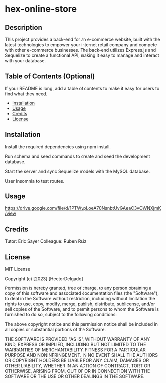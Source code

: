 # hex-online-store

## Description

This project provides a back-end for an e-commerce website, built with the latest technologies to empower your internet retail company and compete with other e-commerce businesses. The back-end utilizes Express.js and Sequelize to create a functional API, making it easy to manage and interact with your database.

## Table of Contents (Optional)

If your README is long, add a table of contents to make it easy for users to find what they need.

- [Installation](#installation)
- [Usage](#usage)
- [Credits](#credits)
- [License](#license)

## Installation

Install the required dependencies using npm install.

Run schema and seed commands to create and seed the development database.

Start the server and sync Sequelize models with the MySQL database.

User Insomnia to test routes.

## Usage

https://drive.google.com/file/d/1PTWvpLoeA70NsnbtUvGAeaC3vOWNXjmK/view



## Credits

Tutor: Eric Sayer
Colleague: Ruben Ruiz

## License

MIT License

Copyright (c) [2023] [HectorDelgado]

Permission is hereby granted, free of charge, to any person obtaining a copy of this software and associated documentation files (the "Software"), to deal in the Software without restriction, including without limitation the rights to use, copy, modify, merge, publish, distribute, sublicense, and/or sell copies of the Software, and to permit persons to whom the Software is furnished to do so, subject to the following conditions:

The above copyright notice and this permission notice shall be included in all copies or substantial portions of the Software.

THE SOFTWARE IS PROVIDED "AS IS", WITHOUT WARRANTY OF ANY KIND, EXPRESS OR IMPLIED, INCLUDING BUT NOT LIMITED TO THE WARRANTIES OF MERCHANTABILITY, FITNESS FOR A PARTICULAR PURPOSE AND NONINFRINGEMENT. IN NO EVENT SHALL THE AUTHORS OR COPYRIGHT HOLDERS BE LIABLE FOR ANY CLAIM, DAMAGES OR OTHER LIABILITY, WHETHER IN AN ACTION OF CONTRACT, TORT OR OTHERWISE, ARISING FROM, OUT OF OR IN CONNECTION WITH THE SOFTWARE OR THE USE OR OTHER DEALINGS IN THE SOFTWARE.